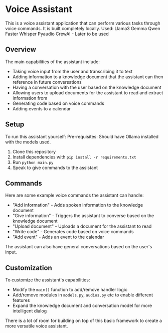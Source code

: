 # Voice Assistant

This is a voice assistant application that can perform various tasks through voice commands.
It is built completely locally. 
Used:
Llama3
Gemma
Qwen
Faster Whisper
Pyaudio
CrewAI - Later to be used

## Overview

The main capabilities of the assistant include:

- Taking voice input from the user and transcribing it to text
- Adding information to a knowledge document that the assistant can then reference in future conversations
- Having a conversation with the user based on the knowledge document
- Allowing users to upload documents for the assistant to read and extract information from
- Generating code based on voice commands
- Adding events to a calendar

## Setup

To run this assistant yourself:
Pre-requisites:
Should have Ollama installed with the models used.
1. Clone this repository
2. Install dependencies with `pip install -r requirements.txt`
3. Run `python main.py`
4. Speak to give commands to the assistant

## Commands

Here are some example voice commands the assistant can handle:

- "Add information" - Adds spoken information to the knowledge document 
- "Give information" - Triggers the assistant to converse based on the knowledge document
- "Upload document" - Uploads a document for the assistant to read
- "Write code" - Generates code based on voice commands
- "Add event" - Adds an event to the calendar

The assistant can also have general conversations based on the user's input.

## Customization

To customize the assistant's capabilities:

- Modify the `main()` function to add/remove handler logic
- Add/remove modules in `models.py`, `audios.py` etc to enable different features
- Expand the knowledge document and conversation model for more intelligent dialog

There is a lot of room for building on top of this basic framework to create a more versatile voice assistant.
